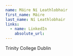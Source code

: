 ```yaml
---
name: Máire Ní Leathlobhair
first_name: Máire
last_name: Ní Leathlobhair
links:
  - name: LinkedIn
    absolute_url: 
---
```

Trinity College Dublin
